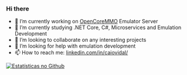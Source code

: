 ### Hi there

- 🔭 I’m currently working on [OpenCoreMMO](https://github.com/caioavidal/OpenCoreMMO) Emulator Server
- 🌱 I’m currently studying .NET Core, C#, Microservices and Emulation Development
- 👯 I’m looking to collaborate on any interesting projects
- 🤔 I’m looking for help with emulation development
- 📫 How to reach me: [linkedin.com/in/caiovidal/](https://www.linkedin.com/in/caiovidal/)

[![Estatísticas no Github](https://github-readme-stats.vercel.app/api?username=caioavidal)](https://github.com/caioavidal/github-readme-stats)
